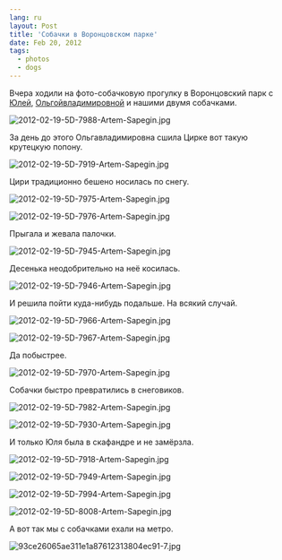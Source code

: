 ```yaml
---
lang: ru
layout: Post
title: 'Собачки в Воронцовском парке'
date: Feb 20, 2012
tags:
  - photos
  - dogs
---
```


Вчера ходили на фото-собачковую прогулку в Воронцовский парк с [Юлей](http://ph-t-grapher.livejournal.com/), [Ольгойвладимировной](http://airve.livejournal.com/) и нашими двумя собачками.

![2012-02-19-5D-7988-Artem-Sapegin.jpg](photo://1147)

<!--more-->

За день до этого Ольгавладимировна сшила Цирке вот такую крутецкую попону.

![2012-02-19-5D-7919-Artem-Sapegin.jpg](photo://1227)

Цири традиционно бешено носилась по снегу.

![2012-02-19-5D-7975-Artem-Sapegin.jpg](upload://2012-02-19-5D-7975-Artem-Sapegin.jpg)

![2012-02-19-5D-7976-Artem-Sapegin.jpg](upload://2012-02-19-5D-7976-Artem-Sapegin.jpg)

Прыгала и жевала палочки.

![2012-02-19-5D-7945-Artem-Sapegin.jpg](upload://2012-02-19-5D-7945-Artem-Sapegin.jpg)

Десенька неодобрительно на неё косилась.

![2012-02-19-5D-7946-Artem-Sapegin.jpg](upload://2012-02-19-5D-7946-Artem-Sapegin.jpg)

И решила пойти куда-нибудь подальше. На всякий случай.

![2012-02-19-5D-7966-Artem-Sapegin.jpg](upload://2012-02-19-5D-7966-Artem-Sapegin.jpg)

![2012-02-19-5D-7967-Artem-Sapegin.jpg](upload://2012-02-19-5D-7967-Artem-Sapegin.jpg)

Да побыстрее.

![2012-02-19-5D-7970-Artem-Sapegin.jpg](photo://1146)

Собачки быстро превратились в снеговиков.

![2012-02-19-5D-7982-Artem-Sapegin.jpg](photo://1229)

![2012-02-19-5D-7930-Artem-Sapegin.jpg](photo://1228)

И только Юля была в скафандре и не замёрзла.

![2012-02-19-5D-7918-Artem-Sapegin.jpg](upload://2012-02-19-5D-7918-Artem-Sapegin.jpg)

![2012-02-19-5D-7949-Artem-Sapegin.jpg](upload://2012-02-19-5D-7949-Artem-Sapegin.jpg)

![2012-02-19-5D-7994-Artem-Sapegin.jpg](upload://2012-02-19-5D-7994-Artem-Sapegin.jpg)

![2012-02-19-5D-8008-Artem-Sapegin.jpg](upload://2012-02-19-5D-8008-Artem-Sapegin.jpg)

А вот так мы с собачками ехали на метро.

![93ce26065ae311e1a87612313804ec91-7.jpg](upload://93ce26065ae311e1a87612313804ec91-7.jpg)
